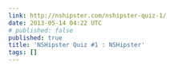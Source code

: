 ```yaml
---
link: http://nshipster.com/nshipster-quiz-1/
date: 2013-05-14 04:22 UTC
# published: false
published: true
title: 'NSHipster Quiz #1 : NSHipster'
tags: []
---
```



